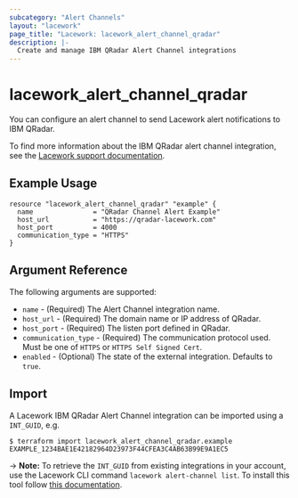 ```yaml
---
subcategory: "Alert Channels"
layout: "lacework"
page_title: "Lacework: lacework_alert_channel_qradar"
description: |-
  Create and manage IBM QRadar Alert Channel integrations
---
```


# lacework\_alert\_channel\_qradar

You can configure an alert channel to send Lacework alert notifications to IBM QRadar.

To find more information about the IBM QRadar alert channel integration, see the [Lacework support documentation](https://support.lacework.com/hc/en-us/articles/360056898693-IBM-QRadar).

## Example Usage

```hcl
resource "lacework_alert_channel_qradar" "example" {
  name               = "QRadar Channel Alert Example"
  host_url           = "https://qradar-lacework.com"
  host_port          = 4000
  communication_type = "HTTPS"
}
```

## Argument Reference

The following arguments are supported:

* `name` - (Required) The Alert Channel integration name.
* `host_url` - (Required) The domain name or IP address of QRadar.
* `host_port` - (Required) The listen port defined in QRadar.
* `communication_type` - (Required) The communication protocol used. Must be one of `HTTPS` or `HTTPS Self Signed Cert`. 
* `enabled` - (Optional) The state of the external integration. Defaults to `true`.

## Import

A Lacework IBM QRadar Alert Channel integration can be imported using a `INT_GUID`, e.g.

```
$ terraform import lacework_alert_channel_qradar.example EXAMPLE_1234BAE1E42182964D23973F44CFEA3C4AB63B99E9A1EC5
```
-> **Note:** To retrieve the `INT_GUID` from existing integrations in your account, use the
	Lacework CLI command `lacework alert-channel list`. To install this tool follow
	[this documentation](https://docs.lacework.com/cli/).
